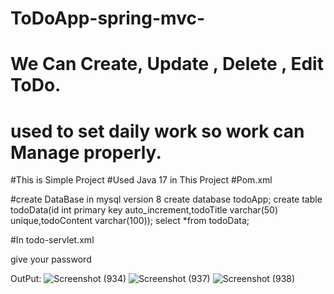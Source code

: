 # ToDoApp-spring-mvc-


# We Can Create, Update , Delete , Edit ToDo.
# used to set daily work so work can Manage properly.



#This is Simple Project 
#Used Java 17 in This Project
#Pom.xml





#create DataBase in mysql version 8 
create database todoApp;
create table todoData(id int primary key auto_increment,todoTitle varchar(50) unique,todoContent varchar(100));
select *from todoData;




#In todo-servlet.xml
<property name="password" value=""/>

give your password


OutPut:
![Screenshot (934)](https://user-images.githubusercontent.com/98036990/232235244-805ff5bc-7fb2-4329-a408-9f87269b0c70.png)
![Screenshot (937)](https://user-images.githubusercontent.com/98036990/232235262-654b476b-0370-4e82-a68e-fc0745e1b995.png)
![Screenshot (938)](https://user-images.githubusercontent.com/98036990/232235275-80d16244-d3ec-49b7-a894-8cb51b507638.png)
